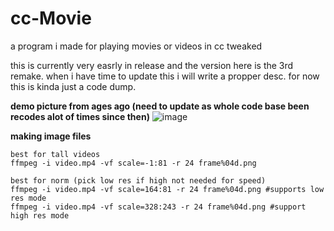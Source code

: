 # cc-Movie
a program i made for playing movies or videos in cc tweaked

this is currently very easrly in release and the version here is the 3rd remake. when i have time to update this i will write a propper desc. for now this is kinda just a code dump.


**demo picture from ages ago (need to update as whole code base been recodes alot of times since then)**
![image](https://user-images.githubusercontent.com/66819523/147517423-4d920f6a-35ef-493f-be69-312fffdc404b.png)


**making image files**
```
best for tall videos  
ffmpeg -i video.mp4 -vf scale=-1:81 -r 24 frame%04d.png  

best for norm (pick low res if high not needed for speed)  
ffmpeg -i video.mp4 -vf scale=164:81 -r 24 frame%04d.png #supports low res mode  
ffmpeg -i video.mp4 -vf scale=328:243 -r 24 frame%04d.png #support high res mode  
```



